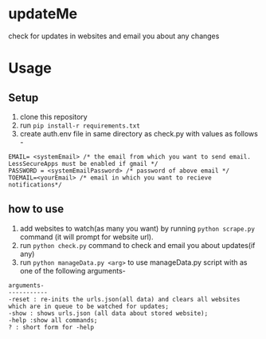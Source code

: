# updateMe
check for updates in websites and email you about any changes

# Usage

## Setup
 1. clone this repository
 2. run `pip install-r requirements.txt`
 3. create auth.env file in same directory as check.py with values as follows - 

  ```
  EMAIL= <systemEmail> /* the email from which you want to send email. LessSecureApps must be enabled if gmail */
  PASSWORD = <systemEmailPassword> /* password of above email */
  TOEMAIL=<yourEmail> /* email in which you want to recieve notifications*/
  ```
 ## how to use
 
 1. add websites to watch(as many you want) by running `python scrape.py` command (it will prompt for website url).
 2. run `python check.py` command to check and email you about updates(if any)
 3. run `python manageData.py <arg>` to use manageData.py script with <arg> as one of the following arguments-
  
  ```
  arguments-
  -----------
  -reset : re-inits the urls.json(all data) and clears all websites which are in queue to be watched for updates;
  -show : shows urls.json (all data about stored website);
  -help :show all commands;
  ? : short form for -help
  ```
